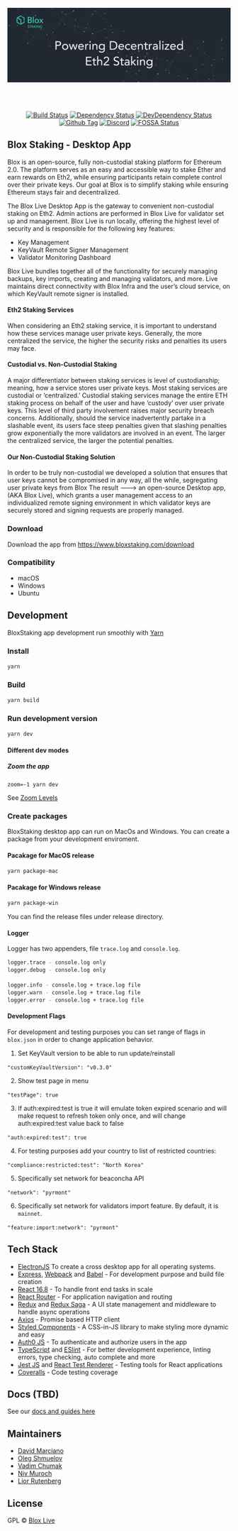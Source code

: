 [<img src="./internals/img/bloxstaking_header_image.png" >](https://www.bloxstaking.com/)

<br>
<br>

<div align="center">

[![Build Status][github-actions-status]][github-actions-url]
[![Dependency Status][david-image]][david-url]
[![DevDependency Status][david-dev-image]][david-dev-url]
[![Github Tag][github-tag-image]][github-tag-url]
[![Discord](https://discord.com/api/guilds/723834989506068561/widget.png?style=shield)](http://bit.ly/30HwvsC)
[![FOSSA Status](https://app.fossa.com/api/projects/git%2Bgithub.com%2Fbloxapp%2Fblox-live.svg?type=shield)](https://app.fossa.com/projects/git%2Bgithub.com%2Fbloxapp%2Fblox-live?ref=badge_shield)

</div>

## Blox Staking - Desktop App
Blox is an open-source, fully non-custodial staking platform for Ethereum 2.0. The platform serves as an easy and accessible way to stake Ether and earn rewards on Eth2, while ensuring participants retain complete control over their private keys. Our goal at Blox is to simplify staking while ensuring Ethereum stays fair and decentralized. 

The Blox Live Desktop App is the gateway to convenient non-custodial staking on Eth2. Admin actions are performed in Blox Live for validator set up and management. Blox Live is run locally, offering the highest level of security and is responsible for the following key features:

<ul>
  <li>Key Management</li>
  <li>KeyVault Remote Signer Management</li>
  <li>Validator Monitoring Dashboard</li>
</ul>

Blox Live bundles together all of the functionality for securely managing backups, key imports, creating and managing validators, and more. Live maintains direct connectivity with Blox Infra and the user’s cloud service, on which KeyVault remote signer is installed.

#### Eth2 Staking Services
When considering an Eth2 staking service, it is important to understand how these services manage user private keys. Generally, the more centralized the service, the higher the security risks and penalties its users may face.  

#### Custodial vs. Non-Custodial Staking
A major differentiator between staking services is level of custodianship; meaning, how a service stores user private keys. Most staking services are custodial or ‘centralized.’ 
Custodial staking services manage the entire ETH staking process on behalf of the user and have ‘custody’ over user private keys.  This level of third party involvement raises major security breach concerns.
Additionally, should the service inadvertently partake in a slashable event, its users face steep penalties given that slashing penalties grow exponentially the more validators are involved in an event. The larger the centralized service, the larger the potential penalties.

#### Our Non-Custodial Staking Solution
In order to be truly non-custodial we developed a solution that ensures that user keys cannot be compromised in any way, all the while, segregating user private keys from Blox 
The result --->  an open-source Desktop app, (AKA Blox Live), which grants a user management access to an individualized remote signing environment in which validator keys are securely stored and signing requests are properly managed.


### Download
Download the app from https://www.bloxstaking.com/download

### Compatibility
- macOS
- Windows
- Ubuntu

## Development

BloxStaking app development run smoothly with [Yarn](https://classic.yarnpkg.com/)

### Install

```bash
yarn
```

### Build

```bash
yarn build
```

### Run development version

```bash
yarn dev
```

#### Different dev modes

##### Zoom the app

```shell
zoom=-1 yarn dev
```

See [Zoom Levels](https://github.com/electron/electron/blob/master/docs/api/web-frame.md#webframesetzoomlevellevel)

### Create packages

BloxStaking desktop app can run on MacOs and Windows. You can create a package from your development enviroment. 

#### Pacakage for MacOS release

```bash
yarn package-mac
```

#### Pacakage for Windows release

```bash
yarn package-win
```
You can find the release files under release directory.

#### Logger

Logger has two appenders, file `trace.log` and `console.log`.
```bash
logger.trace - console.log only
logger.debug - console.log only

logger.info - console.log + trace.log file
logger.warn - console.log + trace.log file
logger.error - console.log + trace.log file
```

#### Development Flags

For development and testing purposes you can set range of flags 
in `blox.json` in order to change application behavior.

1. Set KeyVault version to be able to run update/reinstall

`"customKeyVaultVersion": "v0.3.0"`

2. Show test page in menu

`"testPage": true`

3. If auth:expired:test is true it will emulate 
token expired scenario and will make request to refresh token only once, and will change auth:expired:test value back to false

`"auth:expired:test": true`

4. For testing purposes add your country to list of restricted countries:

`"compliance:restricted:test": "North Korea"`

5. Specifically set network for beaconcha API

`"network": "pyrmont"`

6. Specifically set network for validators import feature.
By default, it is `mainnet`.

`"feature:import:network": "pyrmont"`



## Tech Stack

- <a href="https://www.electronjs.org">ElectronJS</a> To create a cross desktop app for all operating systems.
- <a href="https://expressjs.com/">Express</a>, <a href="https://webpack.js.org/">Webpack</a> and <a href="https://babeljs.io/">Babel</a> - For development purpose and build file creation
- <a href="https://reactjs.org/">React 16.8</a> - To handle front end tasks in scale
- <a href="https://reacttraining.com/react-router/web/guides/quick-start">React Router</a> - For application navigation and routing
- <a href="https://redux.js.org/">Redux</a> and <a href="https://redux-saga.js.org/">Redux Saga</a> - A UI state management and middleware to handle async operations
- <a href="https://github.com/axios/axios">Axios</a> - Promise based HTTP client
- <a href="https://styled-components.com/">Styled Components</a> - A CSS-in-JS library to make styling more dynamic and easy
- <a href="https://github.com/auth0/auth0.js#readme">Auth0 JS</a> - To authenticate and authorize users in the app
- <a href="https://www.typescriptlang.org/">TypeScript</a> and <a href="https://eslint.org/">ESlint</a> - For better development experience, linting errors, type checking, auto complete and more
- <a href="https://jestjs.io/">Jest JS</a> and <a href="https://reactjs.org/docs/test-renderer.html">React Test Renderer</a> - Testing tools for React applications
- <a href="https://coveralls.io/">Coveralls</a> - Code testing coverage 

## Docs (TBD)

See our [docs and guides here](https://www.bloxstaking.com/blox-blog/)

## Maintainers

- [David Marciano](https://github.com/david-blox)
- [Oleg Shmuelov](https://github.com/olegshmuelov)
- [Vadim Chumak](https://github.com/vadiminc)
- [Niv Muroch](https://github.com/nivBlox)
- [Lior Rutenberg](https://github.com/lior-blox)

## License

GPL © [Blox Live](https://github.com/bloxapp/blox-live)

[github-actions-status]: https://github.com/bloxapp/blox-live/workflows/Test/badge.svg?branch=stage	
[github-actions-url]: https://github.com/bloxapp/blox-live/actions	
[github-tag-image]: https://img.shields.io/github/v/tag/bloxapp/blox-live.svg?label=version	
[github-tag-url]: https://github.com/bloxapp/blox-live.svg/releases/latest	
[david-image]: https://david-dm.org/bloxapp/blox-live/stage/status.svg	
[david-url]: https://david-dm.org/bloxapp/blox-live/stage	
[david-dev-image]: https://david-dm.org/bloxapp/blox-live/stage/dev-status.svg	
[david-dev-url]: https://david-dm.org/bloxapp/blox-live/stage?type=dev	
